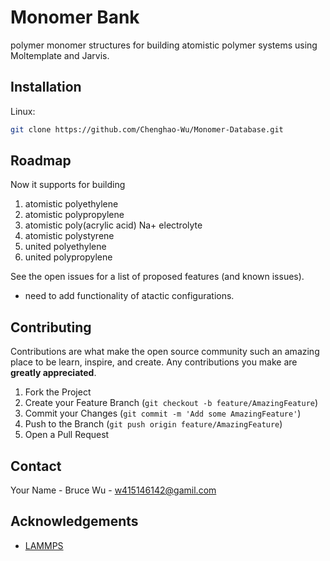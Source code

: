 # Monomer Bank
polymer monomer structures for building atomistic polymer systems using Moltemplate and Jarvis.

## Installation

Linux:

```sh
git clone https://github.com/Chenghao-Wu/Monomer-Database.git
```

## Roadmap

Now it supports for building 
1. atomistic polyethylene 
1. atomistic polypropylene
4. atomistic poly(acrylic acid) Na+ electrolyte
5. atomistic polystyrene
2. united polyethylene 
3. united polypropylene


See the open issues for a list of proposed features (and known issues).
* need to add functionality of atactic configurations.

<!-- CONTRIBUTING -->
## Contributing

Contributions are what make the open source community such an amazing place to be learn, inspire, and create. Any contributions you make are **greatly appreciated**.

1. Fork the Project
2. Create your Feature Branch (`git checkout -b feature/AmazingFeature`)
3. Commit your Changes (`git commit -m 'Add some AmazingFeature'`)
4. Push to the Branch (`git push origin feature/AmazingFeature`)
5. Open a Pull Request

<!-- CONTACT -->
## Contact

Your Name - Bruce Wu - w415146142@gamil.com

<!-- ACKNOWLEDGEMENTS -->
## Acknowledgements
* [LAMMPS](https://lammps.sandia.gov)

